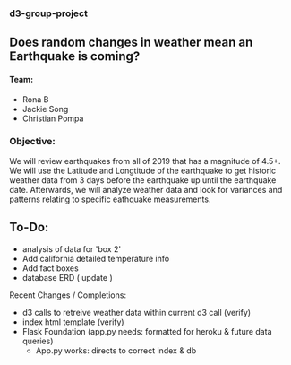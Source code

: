### d3-group-project
## Does random changes in weather mean an Earthquake is coming?

#### Team: 
* Rona B
* Jackie Song
* Christian Pompa

### Objective: 
We will review earthquakes from all of 2019 that has a magnitude of 4.5+. We will use the Latitude and Longtitude of the earthquake to 
get historic weather data from 3 days before the earthquake up until the earthquake date. Afterwards, we will analyze weather data and look for variances and patterns relating to specific eathquake measurements.


## To-Do:

* analysis of data for 'box 2'
* Add california detailed temperature info
* Add fact boxes
* database ERD ( update )

Recent Changes / Completions: 
* d3 calls to retreive weather data within current d3 call (verify)
* index html template (verify)
* Flask Foundation (app.py needs: formatted for heroku & future data queries)
	* App.py works: directs to correct index & db

